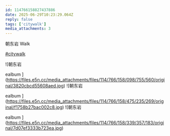 ```yaml
---
id: 114766158827437886
date: 2025-06-29T10:23:29.064Z
reply: false
tags: ['citywalk']
media_attachments: 3
---
```


朝东岩 Walk

[#citywalk](https://e5n.cc/tags/citywalk)

![朝东岩
ealbum ](https://files.e5n.cc/media_attachments/files/114/766/158/098/755/560/original/3820cbcd55608aed.jpg)
![朝东岩
ealbum ](https://files.e5n.cc/media_attachments/files/114/766/158/475/235/269/original/f1758b27bac002c8.jpg)
![朝东岩
ealbum ](https://files.e5n.cc/media_attachments/files/114/766/158/339/357/183/original/7d07ef3333b723ea.jpg)
